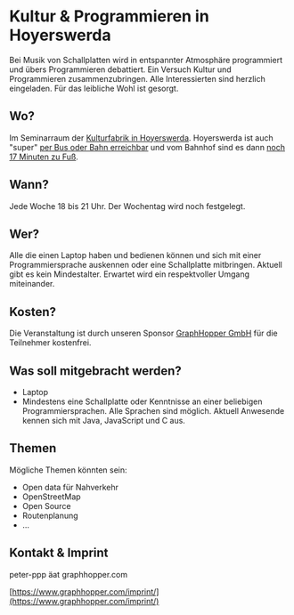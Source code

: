 # Kultur & Programmieren in Hoyerswerda

Bei Musik von Schallplatten wird in entspannter Atmosphäre programmiert und übers Programmieren debattiert. Ein Versuch Kultur und Programmieren zusammenzubringen. Alle Interessierten sind herzlich eingeladen. Für das leibliche Wohl ist gesorgt.

## Wo?

Im Seminarraum der [Kulturfabrik in Hoyerswerda](https://graphhopper.com/maps/?point=&point=Kulturfabrik%20Hoyerswerda). Hoyerswerda ist auch "super" [per Bus oder Bahn erreichbar](https://www.bahn.de) und vom Bahnhof sind es dann [noch 17 Minuten zu Fuß](https://graphhopper.com/maps/?point=Hoyerswerda%20Am%20Bahnhofsvorplatz&point=Kulturfabrik%20Hoyerswerda&vehicle=foot).

## Wann?

Jede Woche 18 bis 21 Uhr. Der Wochentag wird noch festgelegt. 

## Wer?

Alle die einen Laptop haben und bedienen können und sich mit einer Programmiersprache auskennen oder eine Schallplatte mitbringen. Aktuell gibt es kein Mindestalter. Erwartet wird ein respektvoller Umgang miteinander.

## Kosten?

Die Veranstaltung ist durch unseren Sponsor [GraphHopper GmbH](https://www.graphhopper.com/) für die Teilnehmer kostenfrei.

## Was soll mitgebracht werden?

 * Laptop
 * Mindestens eine Schallplatte oder Kenntnisse an einer beliebigen Programmiersprachen. Alle Sprachen sind möglich. Aktuell Anwesende kennen sich mit Java, JavaScript und C aus.

## Themen

Mögliche Themen könnten sein:

 * Open data für Nahverkehr
 * OpenStreetMap
 * Open Source
 * Routenplanung
 * ...
 
## Kontakt & Imprint

peter-ppp äat graphhopper.com

[https://www.graphhopper.com/imprint/](https://www.graphhopper.com/imprint/)
